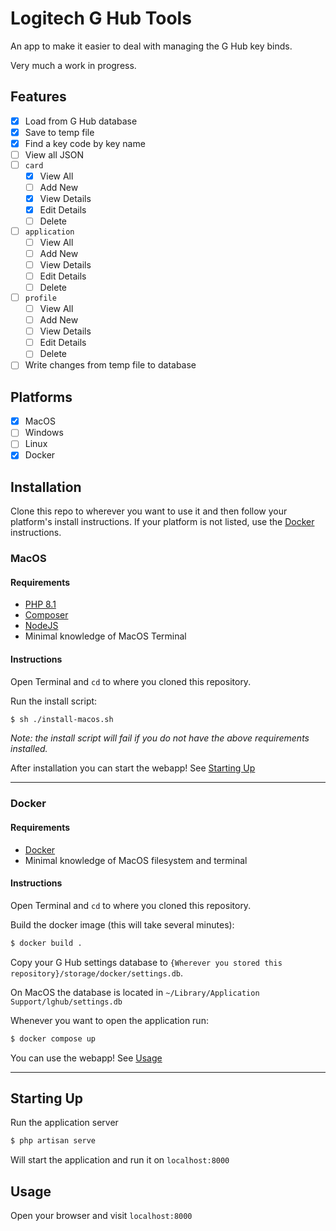 # Logitech G Hub Tools

An app to make it easier to deal with managing the G Hub key binds.

Very much a work in progress.

## Features

- [x] Load from G Hub database
- [x] Save to temp file
- [x] Find a key code by key name
- [ ] View all JSON 
- [ ] `card`
    - [x] View All
    - [ ] Add New
    - [x] View Details
    - [x] Edit Details
    - [ ] Delete 
- [ ] `application`
    - [ ] View All
    - [ ] Add New
    - [ ] View Details
    - [ ] Edit Details
    - [ ] Delete
- [ ] `profile`
    - [ ] View All
    - [ ] Add New
    - [ ] View Details
    - [ ] Edit Details
    - [ ] Delete
- [ ] Write changes from temp file to database

## Platforms

- [x] MacOS
- [ ] Windows
- [ ] Linux
- [x] Docker

## Installation

Clone this repo to wherever you want to use it and then follow your platform's install instructions. If your platform is not listed, use the [Docker](#docker) instructions.

### MacOS

#### Requirements

- [PHP 8.1](https://www.php.net/manual/en/install.macosx.packages.php)
- [Composer](https://getcomposer.org/doc/00-intro.md#installation-linux-unix-macos)
- [NodeJS](https://nodejs.org/en/download/)
- Minimal knowledge of MacOS Terminal

#### Instructions

Open Terminal and `cd` to where you cloned this repository.

Run the install script:

```bash
$ sh ./install-macos.sh
```

*Note: the install script will fail if you do not have the above requirements installed.*

After installation you can start the webapp! See [Starting Up](#starting-up)

---

### Docker

#### Requirements

- [Docker](https://www.docker.com/get-started/)
- Minimal knowledge of MacOS filesystem and terminal

#### Instructions

Open Terminal and `cd` to where you cloned this repository.

Build the docker image (this will take several minutes):

```bash
$ docker build .
```

Copy your G Hub settings database to `{Wherever you stored this repository}/storage/docker/settings.db`.

On MacOS the database is located in `~/Library/Application Support/lghub/settings.db` 


Whenever you want to open the application run:

```bash
$ docker compose up
```

You can use the webapp! See [Usage](#usage)

---

## Starting Up

Run the application server

```bash
$ php artisan serve
```

Will start the application and run it on `localhost:8000`

## Usage

Open your browser and visit `localhost:8000`


